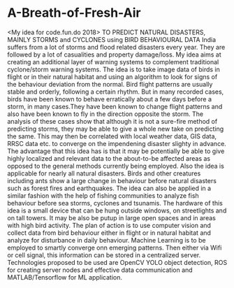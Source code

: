 # A-Breath-of-Fresh-Air
<My idea for code.fun.do 2018>
TO PREDICT NATURAL DISASTERS, MAINLY STORMS and CYCLONES using BIRD BEHAVIOURAL DATA
India suffers from a lot of storms and flood related disasters every year.
They are followed by a lot of casualities and property damage/loss.
My idea aims at creating an additional layer of warning systems to complement traditional cyclone/storm warning systems.
The idea is to take image data of birds in flight or in their natural habitat and using an algorithm to look for signs of the behaviour deviation from the normal.
Bird flight patterns are usually stable and orderly, following a certain rhythm. But in many recorded cases, birds have been known to behave erratically about a few days before a storm, in many cases.They have been known to change flight patterns and also have been known to fly in the direction opposite the storm.
The analysis of these cases show that although it is not a sure-fire method of predicting storms, they may be able to give a whole new take on predicting the same. This may then be correlated with local weather data, GIS data, RRSC data etc. to converge on the impendening disaster slighty in advance.
The advantage that this idea has is that it may be potentially be able to give highly localized and relevant data to the about-to-be affected areas as opposed to the general methods currently being employed.
Also the idea is applicable for nearly all natural disasters. Birds and other creatures including ants show a large change in behaviour before natural disasters such as forest fires and earthquakes.
The idea can also be applied in a similar fashion with the help of fishing communities to analyze fish behaviour before sea storms, cyclones and tsunamis.
The hardware of this idea is a small device that can be hung outside windows, on streetlights and on tall towers. It may be also be putup in large open spaces and in areas with high bird activity.
The plan of action is to use computer vision and collect data from bird behaviour either in flight or in natural habitat and analyze for disturbance in daily behaviour.
Machine Learning is to be employed to smartly converge onn emerging patterns.
Then either via Wifi or cell signal, this information can be stored in a centralized server.
Technologies proposed to be used are OpenCV YOLO object detection, ROS for creating server nodes and effective data communication and MATLAB/Tensorflow for ML application.
